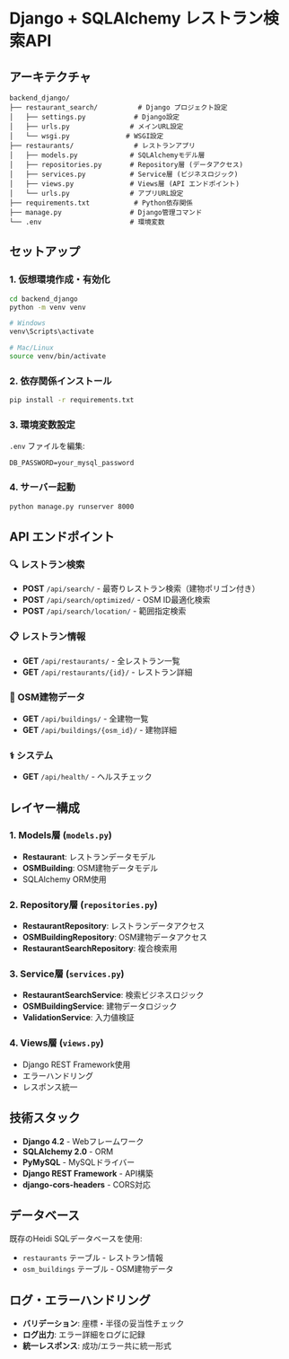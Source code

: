 # Django + SQLAlchemy レストラン検索API

## アーキテクチャ

```
backend_django/
├── restaurant_search/          # Django プロジェクト設定
│   ├── settings.py            # Django設定
│   ├── urls.py               # メインURL設定
│   └── wsgi.py              # WSGI設定
├── restaurants/               # レストランアプリ
│   ├── models.py             # SQLAlchemyモデル層
│   ├── repositories.py       # Repository層 (データアクセス)
│   ├── services.py           # Service層 (ビジネスロジック)
│   ├── views.py              # Views層 (API エンドポイント)
│   └── urls.py               # アプリURL設定
├── requirements.txt           # Python依存関係
├── manage.py                 # Django管理コマンド
└── .env                      # 環境変数
```

## セットアップ

### 1. 仮想環境作成・有効化
```bash
cd backend_django
python -m venv venv

# Windows
venv\Scripts\activate

# Mac/Linux
source venv/bin/activate
```

### 2. 依存関係インストール
```bash
pip install -r requirements.txt
```

### 3. 環境変数設定
`.env` ファイルを編集:
```env
DB_PASSWORD=your_mysql_password
```

### 4. サーバー起動
```bash
python manage.py runserver 8000
```

## API エンドポイント

### 🔍 レストラン検索
- **POST** `/api/search/` - 最寄りレストラン検索（建物ポリゴン付き）
- **POST** `/api/search/optimized/` - OSM ID最適化検索
- **POST** `/api/search/location/` - 範囲指定検索

### 📋 レストラン情報
- **GET** `/api/restaurants/` - 全レストラン一覧
- **GET** `/api/restaurants/{id}/` - レストラン詳細

### 🏢 OSM建物データ
- **GET** `/api/buildings/` - 全建物一覧
- **GET** `/api/buildings/{osm_id}/` - 建物詳細

### ⚕️ システム
- **GET** `/api/health/` - ヘルスチェック

## レイヤー構成

### 1. Models層 (`models.py`)
- **Restaurant**: レストランデータモデル
- **OSMBuilding**: OSM建物データモデル  
- SQLAlchemy ORM使用

### 2. Repository層 (`repositories.py`)
- **RestaurantRepository**: レストランデータアクセス
- **OSMBuildingRepository**: OSM建物データアクセス
- **RestaurantSearchRepository**: 複合検索用

### 3. Service層 (`services.py`)
- **RestaurantSearchService**: 検索ビジネスロジック
- **OSMBuildingService**: 建物データロジック
- **ValidationService**: 入力値検証

### 4. Views層 (`views.py`)
- Django REST Framework使用
- エラーハンドリング
- レスポンス統一

## 技術スタック

- **Django 4.2** - Webフレームワーク
- **SQLAlchemy 2.0** - ORM
- **PyMySQL** - MySQLドライバー
- **Django REST Framework** - API構築
- **django-cors-headers** - CORS対応

## データベース

既存のHeidi SQLデータベースを使用:
- `restaurants` テーブル - レストラン情報
- `osm_buildings` テーブル - OSM建物データ

## ログ・エラーハンドリング

- **バリデーション**: 座標・半径の妥当性チェック
- **ログ出力**: エラー詳細をログに記録
- **統一レスポンス**: 成功/エラー共に統一形式